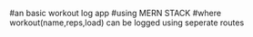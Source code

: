 #an basic workout log app
#using MERN STACK
#where workout(name,reps,load) can be logged using seperate routes 
